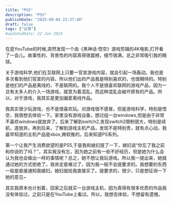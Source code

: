 ```yaml
---
title: "PS5"
description: "PS5"
publishDate: "2025-09-04 22:37:48"
draft: false
tags: ["记录"]
#updatedDate: 22 Jan 2024
---
```


在逛YouTube的时候,突然发现一个由《黑神话·悟空》游戏剪辑的4K电影,打开看了一会儿。故事性的、背景性的内容真得很震撼，细节很满，总之非常吸引我的眼球。

关于游戏科学,他们在互联网上只要一官宣游戏内容，就会引起一场轰动。我也是多次看到他们官宣的内容。所以他们出的产品我是特别喜欢的，也很期待的。特别是他们的产品是离线的，不是联网的。我个人不是很喜欢联网的游戏产品，因为一旦有太多人的介入一场游戏，就意为着混乱。而这种混乱会破坏原有的产品。所以，对于游戏，我其实是更加偏爱离线作品。

我其实很少玩游戏，也不是很喜欢玩。对游戏很不感冒。但是游戏科学，特别是悟空，我很想去体验一下。家里没有游戏设备，想过组一台windows,但是由于非常不喜欢windows就放弃了。后来了解到switch2,发现switch2限制很大，特别是续航，遂放弃。再到后来，了解到游戏主机产品，发现不是特别贵，就有点心动。我最早知道的主机产品是xbox,微软推的。后来知道PS系列。

第一个让我产生消费欲望的是PS5,于是我和媳妇提了一下，媳妇说“你忘了我之前和你说的了吗？”，其实我没有忘，因为她之前有一些不好经历，但是她为什么会认为我也会做出一样的事情呢？总之，她不想让我玩游戏。所以我一提出来，她就通过她的方式拒绝了。我肯定是难过了，因为我一般不会提要求的。我想要的东西一般是直接通知我媳妇，媳妇就给我直接买了。提要求的，很少，只是想征询一下她的意见~

其实我原本也计划着，回家之后就买一台游戏主机，因为真得有很多优质的作品我没有体验过，之前只是在YouTube上看过。所以，我想去体验，不想留有遗憾。

